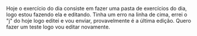 Hoje o exercício do dia consiste em fazer uma pasta de exercícios do dia, logo estou fazendo ela e editando.
Tinha um erro na linha de cima, errei o "j" do hoje logo editei e vou enviar, provavelmente é a última edição.
Quero fazer um teste logo vou editar novamente.